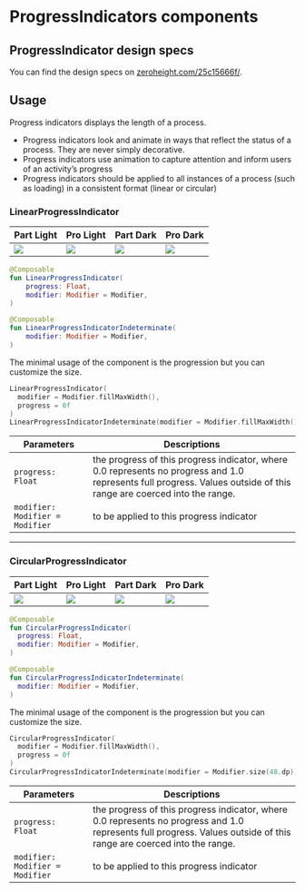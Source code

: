 # ProgressIndicators components

## ProgressIndicator design specs

You can find the design specs
on [zeroheight.com/25c15666f/](https://zeroheight.com/25c15666f/p/54faa9-radio-button-/b/057def).

## Usage

Progress indicators displays the length of a process.

- Progress indicators look and animate in ways that reflect the status of a process. They are never
  simply decorative.
- Progress indicators use animation to capture attention and inform users of an activity’s progress
- Progress indicators should be applied to all instances of a process (such as loading) in a
  consistent format (linear or circular)

### LinearProgressIndicator

| Part Light                                                                                                                                                                  | Pro Light                                                                                                                                                                  | Part Dark                                                                                                                                                                  | Pro Dark                                                                                                                                                                  |
|-----------------------------------------------------------------------------------------------------------------------------------------------------------------------------|----------------------------------------------------------------------------------------------------------------------------------------------------------------------------|----------------------------------------------------------------------------------------------------------------------------------------------------------------------------|---------------------------------------------------------------------------------------------------------------------------------------------------------------------------|
| ![](../spark-screenshot-testing/src/test/snapshots/images/com.adevinta.spark_PreviewScreenshotTests_preview_tests_progressindicator_linearprogressindicator_part_light.png) | ![](../spark-screenshot-testing/src/test/snapshots/images/com.adevinta.spark_PreviewScreenshotTests_preview_tests_progressindicator_linearprogressindicator_pro_light.png) | ![](../spark-screenshot-testing/src/test/snapshots/images/com.adevinta.spark_PreviewScreenshotTests_preview_tests_progressindicator_linearprogressindicator_part_dark.png) | ![](../spark-screenshot-testing/src/test/snapshots/images/com.adevinta.spark_PreviewScreenshotTests_preview_tests_progressindicator_linearprogressindicator_pro_dark.png) |

```kotlin
@Composable
fun LinearProgressIndicator(
    progress: Float,
    modifier: Modifier = Modifier,
)

@Composable
fun LinearProgressIndicatorIndeterminate(
    modifier: Modifier = Modifier,
)
```

The minimal usage of the component is the progression but you can customize the size.

```kotlin
LinearProgressIndicator(
  modifier = Modifier.fillMaxWidth(),
  progress = 0f
)
LinearProgressIndicatorIndeterminate(modifier = Modifier.fillMaxWidth())
```

| Parameters                      | Descriptions                                                                                                                                                         |
|---------------------------------|----------------------------------------------------------------------------------------------------------------------------------------------------------------------|
| `progress: Float`               | the progress of this progress indicator, where 0.0 represents no progress and 1.0 represents full progress. Values outside of this range are coerced into the range. |
| `modifier: Modifier = Modifier` | to be applied to this progress indicator                                                                                                                             |

---

### CircularProgressIndicator

| Part Light                                                                                                                                                                    | Pro Light                                                                                                                                                                    | Part Dark                                                                                                                                                                    | Pro Dark                                                                                                                                                                    |
|-------------------------------------------------------------------------------------------------------------------------------------------------------------------------------|------------------------------------------------------------------------------------------------------------------------------------------------------------------------------|------------------------------------------------------------------------------------------------------------------------------------------------------------------------------|-----------------------------------------------------------------------------------------------------------------------------------------------------------------------------|
| ![](../spark-screenshot-testing/src/test/snapshots/images/com.adevinta.spark_PreviewScreenshotTests_preview_tests_progressindicator_circularprogressindicator_part_light.png) | ![](../spark-screenshot-testing/src/test/snapshots/images/com.adevinta.spark_PreviewScreenshotTests_preview_tests_progressindicator_circularprogressindicator_pro_light.png) | ![](../spark-screenshot-testing/src/test/snapshots/images/com.adevinta.spark_PreviewScreenshotTests_preview_tests_progressindicator_circularprogressindicator_part_dark.png) | ![](../spark-screenshot-testing/src/test/snapshots/images/com.adevinta.spark_PreviewScreenshotTests_preview_tests_progressindicator_circularprogressindicator_pro_dark.png) |

```kotlin
@Composable
fun CircularProgressIndicator(
  progress: Float,
  modifier: Modifier = Modifier,
)

@Composable
fun CircularProgressIndicatorIndeterminate(
  modifier: Modifier = Modifier,
)
```

The minimal usage of the component is the progression but you can customize the size.

```kotlin
CircularProgressIndicator(
  modifier = Modifier.fillMaxWidth(),
  progress = 0f
)
CircularProgressIndicatorIndeterminate(modifier = Modifier.size(48.dp))
```

| Parameters                      | Descriptions                                                                                                                                                         |
|---------------------------------|----------------------------------------------------------------------------------------------------------------------------------------------------------------------|
| `progress: Float`               | the progress of this progress indicator, where 0.0 represents no progress and 1.0 represents full progress. Values outside of this range are coerced into the range. |
| `modifier: Modifier = Modifier` | to be applied to this progress indicator                                                                                                                             |

